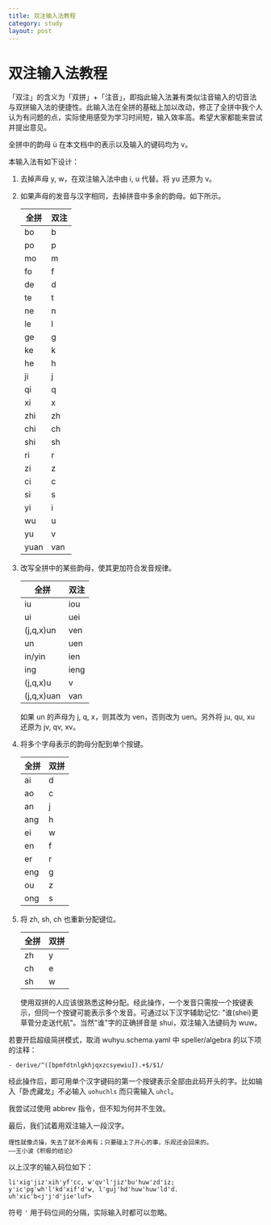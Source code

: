 ```yaml
---
title: 双注输入法教程
category: study
layout: post
---
```


# 双注输入法教程

「双注」的含义为「双拼」+「注音」，即指此输入法兼有类似注音输入的切音法与双拼输入法的便捷性。此输入法在全拼的基础上加以改动，修正了全拼中我个人认为有问题的点，实际使用感受为学习时间短，输入效率高。希望大家都能来尝试并提出意见。

全拼中的韵母 ü 在本文档中的表示以及输入的键码均为 v。

本输入法有如下设计：

1. 去掉声母 y, w，在双注输入法中由 i, u 代替。将 yu 还原为 v。

2. 如果声母的发音与汉字相同，去掉拼音中多余的韵母。如下所示。
   
   | 全拼   | 双注  |
   | ---- | --- |
   | bo   | b   |
   | po   | p   |
   | mo   | m   |
   | fo   | f   |
   | de   | d   |
   | te   | t   |
   | ne   | n   |
   | le   | l   |
   | ge   | g   |
   | ke   | k   |
   | he   | h   |
   | ji   | j   |
   | qi   | q   |
   | xi   | x   |
   | zhi  | zh  |
   | chi  | ch  |
   | shi  | sh  |
   | ri   | r   |
   | zi   | z   |
   | ci   | c   |
   | si   | s   |
   | yi   | i   |
   | wu   | u   |
   | yu   | v   |
   | yuan | van |

3. 改写全拼中的某些韵母，使其更加符合发音规律。
   
   | 全拼         | 双注   |
   | ---------- | ---- |
   | iu         | iou  |
   | ui         | uei  |
   | (j,q,x)un  | ven  |
   | un         | uen  |
   | in/yin     | ien  |
   | ing        | ieng |
   | (j,q,x)u   | v    |
   | (j,q,x)uan | van  |
   
   如果 un 的声母为 j, q, x，则其改为 ven，否则改为 uen。另外将 ju, qu, xu 还原为 jv, qv, xv。

4. 将多个字母表示的韵母分配到单个按键。
   
   | 全拼  | 双拼  |
   | --- | --- |
   | ai  | d   |
   | ao  | c   |
   | an  | j   |
   | ang | h   |
   | ei  | w   |
   | en  | f   |
   | er  | r   |
   | eng | g   |
   | ou  | z   |
   | ong | s   |

5. 将 zh, sh, ch 也重新分配键位。
   
   | 全拼  | 双拼  |
   | --- | --- |
   | zh  | y   |
   | ch  | e   |
   | sh  | w   |
   
   使用双拼的人应该很熟悉这种分配。经此操作，一个发音只需按一个按键表示，但同一个按键可能表示多个发音。可通过以下汉字辅助记忆: "谁(shei)更草菅分走送代航"。当然"谁"字的正确拼音是 shui，双注输入法键码为 wuw。

若要开启超级简拼模式，取消 wuhyu.schema.yaml 中 speller/algebra 的以下项的注释：

```
- derive/^([bpmfdtnlgkhjqxzcsyewiu]).+$/$1/
```

经此操作后，即可用单个汉字键码的第一个按键表示全部由此码开头的字。比如输入「卧虎藏龙」不必输入 `uohuchls` 而只需输入 `uhcl`。

我尝试过使用 abbrev 指令，但不知为何并不生效。

最后，我们试着用双注输入一段汉字。

```
理性就像贞操，失去了就不会再有；只要碰上了开心的事，乐观还会回来的。
——王小波《积极的结论》
```

以上汉字的输入码位如下：

```
li'xig'jiz'xih'yf'cc, w'qv'l'jiz'bu'huw'zd'iz; y'ic'pg'wh'l'kd'xif'd'w, l'guj'hd'huw'huw'ld'd.
uh'xic'b<j'j'd'jie'luf>
```

符号 `'` 用于码位间的分隔，实际输入时都可以忽略。